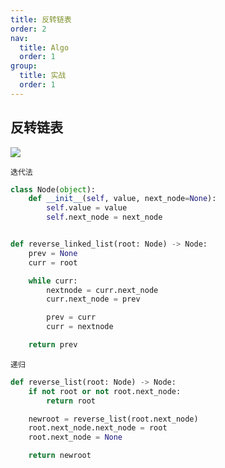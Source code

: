 ```yaml
---
title: 反转链表
order: 2
nav:
  title: Algo
  order: 1
group:
  title: 实战
  order: 1
---
```


## 反转链表

![](https://www.itzoo.top/assets/img/linkedlist.drawio.34dfa28c.png)

`迭代法`

```python
class Node(object):
    def __init__(self, value, next_node=None):
        self.value = value
        self.next_node = next_node


def reverse_linked_list(root: Node) -> Node:
    prev = None
    curr = root

    while curr:
        nextnode = curr.next_node
        curr.next_node = prev

        prev = curr
        curr = nextnode

    return prev
```


`递归`

```python
def reverse_list(root: Node) -> Node:
    if not root or not root.next_node:
        return root

    newroot = reverse_list(root.next_node)
    root.next_node.next_node = root
    root.next_node = None

    return newroot
```
